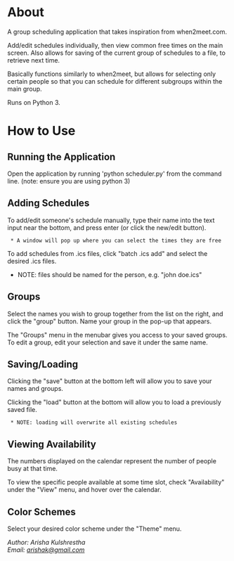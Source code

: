 # About
A group scheduling application that takes inspiration from when2meet.com.

Add/edit schedules individually, then view common free times on the main screen. Also allows for saving of the current group of schedules to a file, to retrieve next time.

Basically functions similarly to when2meet, but allows for selecting only certain people so that you can schedule for different subgroups within the main group.

Runs on Python 3.

# How to Use
## Running the Application
Open the application by running 'python scheduler.py' from the command line. (note: ensure you are using python 3)

## Adding Schedules
To add/edit someone's schedule manually, type their name into the text input near the bottom, and press enter (or click the new/edit button).

	 * A window will pop up where you can select the times they are free

To add schedules from .ics files, click "batch .ics add" and select the desired .ics files.

   * NOTE: files should be named for the person, e.g. "john doe.ics"

## Groups
Select the names you wish to group together from the list on the right, and click the "group" button. Name your group in the pop-up that appears. 

The "Groups" menu in the menubar gives you access to your saved groups.
To edit a group, edit your selection and save it under the same name.

## Saving/Loading
Clicking the "save" button at the bottom left will allow you to save your names and groups.

Clicking the "load" button at the bottom will allow you to load a previously saved file.

	 * NOTE: loading will overwrite all existing schedules

## Viewing Availability
The numbers displayed on the calendar represent the number of people busy at that time.

To view the specific people available at some time slot, check "Availability" under the "View" menu, and hover over the calendar.

## Color Schemes
Select your desired color scheme under the "Theme" menu.


*Author: Arisha Kulshrestha  
Email: arishak@gmail.com*
